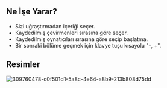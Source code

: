 ## Ne İşe Yarar?
- Sizi uğraştırmadan içeriği seçer.
- Kaydedilmiş çevirmenleri sırasına göre seçer.
- Kaydedilmiş oynatıcıları sırasına göre seçip başlatma.
- Bir sonraki bölüme geçmek için klavye tuşu kısayolu "-, +".
## Resimler
![309760478-c0f501d1-5a8c-4e64-a8b9-213b808d75dd](https://github.com/user-attachments/assets/2a6978b5-321b-4198-9c8e-9d4de3a68c48)

